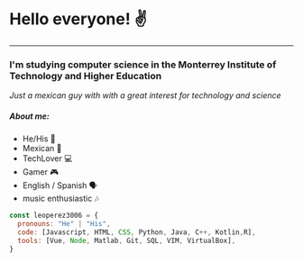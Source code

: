 # Hello everyone! ✌️ 
___
### I'm studying computer science in the Monterrey Institute of Technology and Higher Education
_Just a mexican guy  with with a great interest for technology and science_

##### About me:
- He/His 🧑
- Mexican 🌵
- TechLover 💻
- Gamer 🎮
- English / Spanish 🗣️
- music enthusiastic 🎶
```js
const leoperez3006 = {
  pronouns: "He" | "His",
  code: [Javascript, HTML, CSS, Python, Java, C++, Kotlin,R],
  tools: [Vue, Node, Matlab, Git, SQL, VIM, VirtualBox],
}
```
